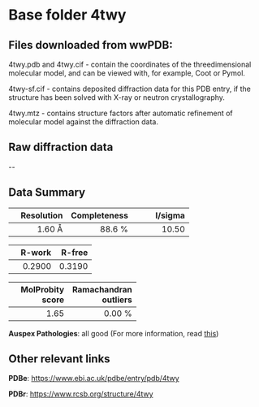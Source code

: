 # Base folder 4twy

## Files downloaded from wwPDB:

4twy.pdb and 4twy.cif - contain the coordinates of the threedimensional molecular model, and can be viewed with, for example, Coot or Pymol.

4twy-sf.cif - contains deposited diffraction data for this PDB entry, if the structure has been solved with X-ray or neutron crystallography.

4twy.mtz - contains structure factors after automatic refinement of molecular model against the diffraction data.

## Raw diffraction data

--<br> 

## Data Summary
|   | Resolution | Completeness| I/sigma |
|---|-------------:|----------------:|--------------:|
|   |1.60 Å|88.6  %|<img width=50/>10.50|

|   | **R-work**| **R-free**   
|---|-------------:|----------------:|           
||  0.2900|  0.3190|

|   |**MolProbity<br>score**| **Ramachandran<br>outliers** 
|---|-------------:|----------------:|
||  1.65|  0.00 %|

**Auspex Pathologies**: all good (For more information, read [this](https://github.com/thorn-lab/coronavirus_structural_task_force/blob/master/pdb/3c_like_proteinase/SARS-CoV/4twy/validation/auspex/4twy_auspex_comments.txt))

 



## Other relevant links 
**PDBe**:  https://www.ebi.ac.uk/pdbe/entry/pdb/4twy
 
**PDBr**: https://www.rcsb.org/structure/4twy 

